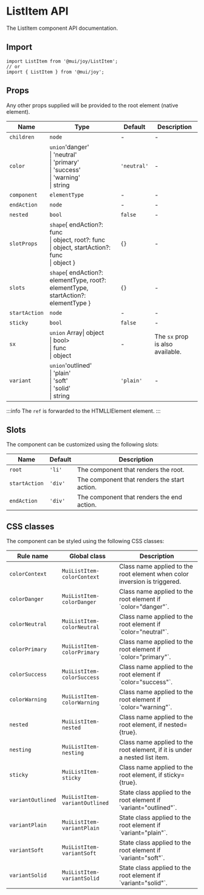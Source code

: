 # ListItem API

The ListItem component API documentation.

## Import

```
import ListItem from '@mui/joy/ListItem';
// or
import { ListItem } from '@mui/joy';
```

## Props

Any other props supplied will be provided to the root element (native element).

| Name | Type | Default | Description |
| --- | --- | --- | --- |
| `children` | `node` | - | - |
| `color` | `union`'danger'<br>\| 'neutral'<br>\| 'primary'<br>\| 'success'<br>\| 'warning'<br>\| string | `'neutral'` | - |
| `component` | `elementType` | - | - |
| `endAction` | `node` | - | - |
| `nested` | `bool` | `false` | - |
| `slotProps` | `shape`{ endAction?: func<br>\| object, root?: func<br>\| object, startAction?: func<br>\| object } | `{}` | - |
| `slots` | `shape`{ endAction?: elementType, root?: elementType, startAction?: elementType } | `{}` | - |
| `startAction` | `node` | - | - |
| `sticky` | `bool` | `false` | - |
| `sx` | `union` Array\| object<br>\| bool><br>\| func<br>\| object | - | The `sx` prop is also available. |
| `variant` | `union`'outlined'<br>\| 'plain'<br>\| 'soft'<br>\| 'solid'<br>\| string | `'plain'` | - |

:::info
The `ref` is forwarded to the HTMLLIElement element.
:::

## Slots

The component can be customized using the following slots:

| Name | Default | Description |
| --- | --- | --- |
| `root` | `'li'` | The component that renders the root. |
| `startAction` | `'div'` | The component that renders the start action. |
| `endAction` | `'div'` | The component that renders the end action. |

## CSS classes

The component can be styled using the following CSS classes:

| Rule name | Global class | Description |
| --- | --- | --- |
| `colorContext` | `MuiListItem-colorContext` | Class name applied to the root element when color inversion is triggered. |
| `colorDanger` | `MuiListItem-colorDanger` | Class name applied to the root element if \`color="danger"\`. |
| `colorNeutral` | `MuiListItem-colorNeutral` | Class name applied to the root element if \`color="neutral"\`. |
| `colorPrimary` | `MuiListItem-colorPrimary` | Class name applied to the root element if \`color="primary"\`. |
| `colorSuccess` | `MuiListItem-colorSuccess` | Class name applied to the root element if \`color="success"\`. |
| `colorWarning` | `MuiListItem-colorWarning` | Class name applied to the root element if \`color="warning"\`. |
| `nested` | `MuiListItem-nested` | Class name applied to the root element, if nested={true}. |
| `nesting` | `MuiListItem-nesting` | Class name applied to the root element, if it is under a nested list item. |
| `sticky` | `MuiListItem-sticky` | Class name applied to the root element, if sticky={true}. |
| `variantOutlined` | `MuiListItem-variantOutlined` | State class applied to the root element if \`variant="outlined"\`. |
| `variantPlain` | `MuiListItem-variantPlain` | State class applied to the root element if \`variant="plain"\`. |
| `variantSoft` | `MuiListItem-variantSoft` | State class applied to the root element if \`variant="soft"\`. |
| `variantSolid` | `MuiListItem-variantSolid` | State class applied to the root element if \`variant="solid"\`. |